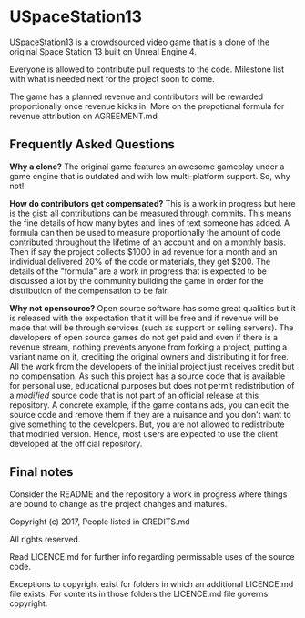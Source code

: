 # USpaceStation13

USpaceStation13 is a crowdsourced video game that is a clone of the original Space Station 13 built on Unreal Engine 4.

Everyone is allowed to contribute pull requests to the code. Milestone list with what is needed next for the project soon to come.

The game has a planned revenue and contributors will be rewarded proportionally once revenue kicks in. More on the propotional formula for revenue attribution on AGREEMENT.md

## Frequently Asked Questions

**Why a clone?**
The original game features an awesome gameplay under a game engine that is outdated and with low multi-platform support. So, why not!

**How do contributors get compensated?**
This is a work in progress but here is the gist: all contributions can be measured through commits. This means the fine details of how many bytes and lines of text someone has added. A formula can then be used to measure proportionally the amount of code contributed throughout the lifetime of an account and on a monthly basis. Then if say the project collects $1000 in ad revenue for a month and an individual delivered 20% of the code or materials, they get $200. The details of the "formula" are a work in progress that is expected to be discussed a lot by the community building the game in order for the distribution of the compensation to be fair.

**Why not opensource?**
Open source software has some great qualities but it is released with the expectation that it will be free and if revenue will be made that will be through services (such as support or selling servers). The developers of open source games do not get paid and even if there is a revenue stream, nothing prevents anyone from forking a project, putting a variant name on it, crediting the original owners and distributing it for free. All the work from the developers of the initial project just receives credit but no compensation. As such this project has a source code that is available for personal use, educational purposes but does not permit redistribution of a *modified* source code that is not part of an official release at this repository. A concrete example, if the game contains ads, you can edit the source code and remove them if they are a nuisance and you don't want to give something to the developers. But, you are not allowed to redistribute that modified version. Hence, most users are expected to use the client developed at the official repository.

## Final notes
Consider the README and the repository a work in progress where things are bound to change as the project changes and matures.

Copyright (c) 2017, People listed in CREDITS.md

All rights reserved.

Read LICENCE.md for further info regarding permissable uses of the source code.

Exceptions to copyright exist for folders in which an additional LICENCE.md file exists. For contents in those folders the LICENCE.md file governs copyright.
